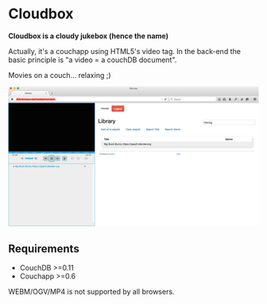 # Cloudbox

__Cloudbox is a cloudy jukebox (hence the name)__

Actually, it's a couchapp using HTML5's video tag. In the back-end the basic principle is "a video = a couchDB document".

Movies on a couch... relaxing ;)

![](https://github.com/johnko/kanso-movies/raw/master/screenshot.png)

## Requirements

* CouchDB >=0.11
* Couchapp >=0.6

WEBM/OGV/MP4 is not supported by all browsers.

